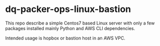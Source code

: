 # dq-packer-ops-linux-bastion

This repo describe a simple Centos7 based Linux server  with only a few packages installed mainly Python and AWS CLI dependencies.

Intended usage is hopbox or bastion host in an AWS VPC.
